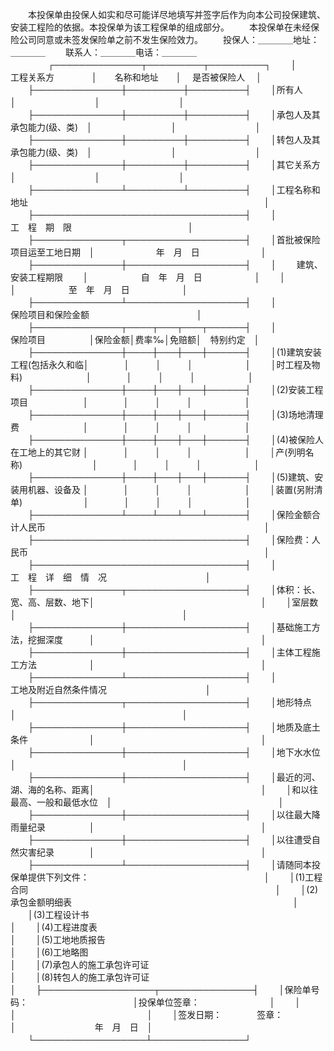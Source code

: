 
 


　　本投保单由投保人如实和尽可能详尽地填写并签字后作为向本公司投保建筑、安装工程险的依据。本投保单为该工程保单的组成部分。
　　本投保单在未经保险公司同意或未签发保险单之前不发生保险效力。
　　投保人：＿＿＿＿地址：＿＿＿＿
　　联系人：＿＿＿＿电话：＿＿＿＿
　　
　　┌──────────────┬─────────┬─────────┐
　　│　　　　 工程关系方　　　　 │　　名称和地址　　│　 是否被保险人　 │
　　├──────────────┼─────────┼─────────┤
　　│所有人　　　　　　　　　　　│　　　　　　　　　│　　　　　　　　　│
　　├──────────────┼─────────┼─────────┤
　　│承包人及其承包能力(级、类)　│　　　　　　　　　│　　　　　　　　　│
　　├──────────────┼─────────┼─────────┤
　　│转包人及其承包能力(级、类)　│　　　　　　　　　│　　　　　　　　　│
　　├──────────────┼─────────┼─────────┤
　　│其它关系方　　　　　　　　　│　　　　　　　　　│　　　　　　　　　│
　　├──────────────┴─────────┴─────────┤
　　│工程名称和地址　　　　　　　　　　　　　　　　　　　　　　　　　　　│
　　├──────────────────────────────────┤
　　│　　　　　　　　　　　　　 工　程　期　限　　　　　　　　　　　　　 │
　　├──────────────┬───────────────────┤
　　│首批被保险项目运至工地日期　│　　　　　　　年　月　日　　　　　　　│
　　├──────────────┼───────────────────┤
　　│　　 建筑、安装工程期限　　 │　　　　　　自　年　月　日　　　　　　│
　　│　　　　　　　　　　　　　　│　　　　　　至　年　月　日　　　　　　│
　　├──────────────┴───────────────────┤
　　│　　　　　　　　　　　　 保险项目和保险金额　　　　　　　　　　　　 │
　　├──────────────┬────┬───┬───┬──────┤
　　│　　　　　保险项目　　　　　│保险金额│费率‰│免赔额│　特别约定　│
　　├──────────────┼────┼───┼───┼──────┤
　　│(1)建筑安装工程(包括永久和临│　　　　│　　　│　　　│　　　　　　│
　　│时工程及物料)　　　　　　　 │　　　　│　　　│　　　│　　　　　　│
　　├──────────────┼────┼───┼───┼──────┤
　　│(2)安装工程项目　　　　　　 │　　　　│　　　│　　　│　　　　　　│
　　├──────────────┼────┼───┼───┼──────┤
　　│(3)场地清理费　　　　　　　 │　　　　│　　　│　　　│　　　　　　│
　　├──────────────┼────┼───┼───┼──────┤
　　│(4)被保险人在工地上的其它财 │　　　　│　　　│　　　│　　　　　　│
　　│产(列明名称)　　　　　　　　│　　　　│　　　│　　　│　　　　　　│
　　├──────────────┼────┼───┼───┼──────┤
　　│(5)建筑、安装用机器、设备及 │　　　　│　　　│　　　│　　　　　　│
　　│装置(另附清单)　　　　　　　│　　　　│　　　│　　　│　　　　　　│
　　├──────────────┴────┴───┴───┴──────┤
　　│保险金额合计人民币　　　　　　　　　　　　　　　　　　　　　　　　　│
　　├──────────────────────────────────┤
　　│保险费：人民币　　　　　　　　　　　　　　　　　　　　　　　　　　　│
　　├──────────────────────────────────┤
　　│　　　　　　　　　　　 工　程　详　细　情　况　　　　　　　　　　　 │
　　├──────────────┬───────────────────┤
　　│体积：长、宽、高、层数、地下│　　　　　　　　　　　　　　　　　　　│
　　│室层数　　　　　　　　　　　│　　　　　　　　　　　　　　　　　　　│
　　├──────────────┼───────────────────┤
　　│基础施工方法，挖掘深度　　　│　　　　　　　　　　　　　　　　　　　│
　　├──────────────┼───────────────────┤
　　│主体工程施工方法　　　　　　│　　　　　　　　　　　　　　　　　　　│
　　├──────────────┴───────────────────┤
　　│　　　　　　　　　　　 工地及附近自然条件情况　　　　　　　　　　　 │
　　├──────────────┬───────────────────┤
　　│地形特点　　　　　　　　　　│　　　　　　　　　　　　　　　　　　　│
　　├──────────────┼───────────────────┤
　　│地质及底土条件　　　　　　　│　　　　　　　　　　　　　　　　　　　│
　　├──────────────┼───────────────────┤
　　│地下水水位　　　　　　　　　│　　　　　　　　　　　　　　　　　　　│
　　├──────────────┼───────────────────┤
　　│最近的河、湖、海的名称、距离│　　　　　　　　　　　　　　　　　　　│
　　│和以往最高、一般和最低水位　│　　　　　　　　　　　　　　　　　　　│
　　├──────────────┼───────────────────┤
　　│以往最大降雨量纪录　　　　　│　　　　　　　　　　　　　　　　　　　│
　　├──────────────┼───────────────────┤
　　│以往遭受自然灾害纪录　　　　│　　　　　　　　　　　　　　　　　　　│
　　├──────────────┴───────────────────┤
　　│请随同本投保单提供下列文件：　　　　　　　　　　　　　　　　　　　　│
　　│(1)工程合同　　　　　　　　　　　　　　　　　　　　　　　　　　　　 │
　　│(2)承包金额明细表　　　　　　　　　　　　　　　　　　　　　　　　　 │
　　│(3)工程设计书　　　　　　　　　　　　　　　　　　　　　　　　　　　 │
　　│(4)工程进度表　　　　　　　　　　　　　　　　　　　　　　　　　　　 │
　　│(5)工地地质报告　　　　　　　　　　　　　　　　　　　　　　　　　　 │
　　│(6)工地略图　　　　　　　　　　　　　　　　　　　　　　　　　　　　 │
　　│(7)承包人的施工承包许可证　　　　　　　　　　　　　　　　　　　　　 │
　　│(8)转包人的施工承包许可证　　　　　　　　　　　　　　　　　　　　　 │
　　├──────────────────┬───────────────┤
　　│保险单号码：　　　　　　　　　　　　│投保单位签章：　　　　　　　　│
　　│　　　　　　　　　　　　　　　　　　│　　　　　　　　　　　　　　　│
　　│签发日期：　　　　签章：　　　　　　│　　　　　　　　　年　月　日　│
　　└──────────────────┴───────────────┘
　　

 


 

 
 
 
 
 
  


  
 

  


  


  
 
 
 
 


